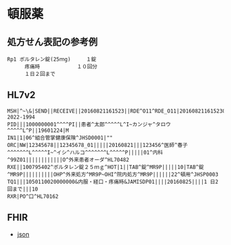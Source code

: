 # 頓服薬

## 処方せん表記の参考例
```
Rp1 ボルタレン錠(25ｍg)     １錠
    　疼痛時            １０回分
    　１日２回まで
```

## HL7v2
```
MSH|^~\&|SEND||RECEIVE||20160821161523||RDE^O11^RDE_O11|201608211615230143|P|2.5||||||~ISOIR87||ISO 2022-1994
PID|||1000000001^^^^PI||患者^太郎^^^^^L^I~カンジャ^タロウ^^^^^L^P||19601224|M
IN1|1|06^組合管掌健康保険^JHSD0001|""
ORC|NW|12345678||12345678_01|||||20160821|||123456^医師^春子^^^^^^^L^^^^^I~^イシ^ハルコ^^^^^^^L^^^^^P|||||01^内科^99Z01||||||||||||O^外来患者オーダ^HL70482
RXE||100795402^ボルタレン錠２５ｍｇ^HOT|1||TAB^錠^MR9P|||||10|TAB^錠^MR9P||||||||||OHP^外来処方^MR9P~OHI^院内処方^MR9P||||||22^頓用^JHSP0003
TQ1|||1050110020000000&内服・経口・疼痛時&JAMISDP01||||20160825||||1 日2 回まで|||10
RXR|PO^口^HL70162
```

## FHIR
- [json](https://github.com/Acedia-Belphegor/hl7v2-to-fhir/blob/master/examples/example-05/example_05.json)
